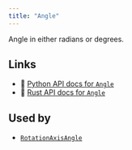 ```yaml
---
title: "Angle"
---
```


Angle in either radians or degrees.


## Links
 * 🐍 [Python API docs for `Angle`](https://ref.rerun.io/docs/python/stable/common/datatypes#rerun.datatypes.Angle)
 * 🦀 [Rust API docs for `Angle`](https://docs.rs/rerun/latest/rerun/datatypes/enum.Angle.html)


## Used by

* [`RotationAxisAngle`](../datatypes/rotation_axis_angle.md)
